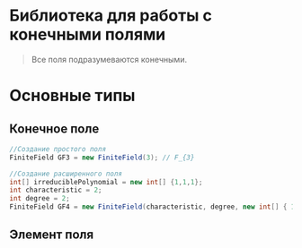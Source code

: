 # Библиотека для работы с конечными полями
> Все поля подразумеваются конечными.
# Основные типы

## Конечное поле
```c#
//Создание простого поля
FiniteField GF3 = new FiniteField(3); // F_{3}

//Создание расширенного поля
int[] irreduciblePolynomial = new int[] {1,1,1};
int characteristic = 2;
int degree = 2;
FiniteField GF4 = new FiniteField(characteristic, degree, new int[] { 1, 1, 1 }); // F_{2^2}
```
## Элемент поля
```c#
```
